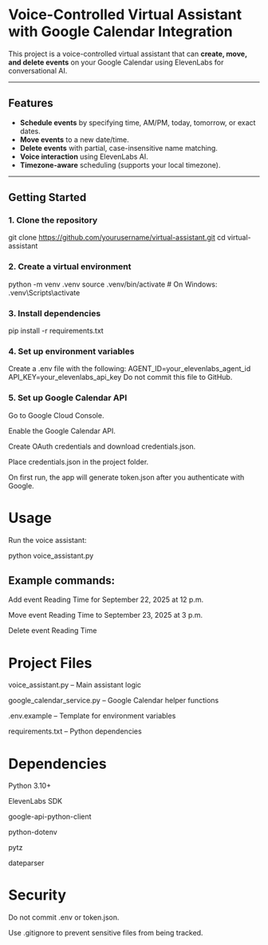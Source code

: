 # Voice-Controlled Virtual Assistant with Google Calendar Integration

This project is a voice-controlled virtual assistant that can **create, move, and delete events** on your Google Calendar using ElevenLabs for conversational AI.

---

## Features

- **Schedule events** by specifying time, AM/PM, today, tomorrow, or exact dates.  
- **Move events** to a new date/time.  
- **Delete events** with partial, case-insensitive name matching.  
- **Voice interaction** using ElevenLabs AI.  
- **Timezone-aware** scheduling (supports your local timezone).

---

## Getting Started

### 1. Clone the repository

git clone https://github.com/yourusername/virtual-assistant.git
cd virtual-assistant

### 2. Create a virtual environment

python -m venv .venv
source .venv/bin/activate   # On Windows: .venv\Scripts\activate

### 3. Install dependencies

pip install -r requirements.txt

### 4. Set up environment variables

Create a .env file with the following:
AGENT_ID=your_elevenlabs_agent_id
API_KEY=your_elevenlabs_api_key
Do not commit this file to GitHub.

### 5. Set up Google Calendar API
Go to Google Cloud Console.

Enable the Google Calendar API.

Create OAuth credentials and download credentials.json.

Place credentials.json in the project folder.

On first run, the app will generate token.json after you authenticate with Google.

# Usage
Run the voice assistant:

python voice_assistant.py

## Example commands:

Add event Reading Time for September 22, 2025 at 12 p.m.

Move event Reading Time to September 23, 2025 at 3 p.m.

Delete event Reading Time

# Project Files
voice_assistant.py – Main assistant logic

google_calendar_service.py – Google Calendar helper functions

.env.example – Template for environment variables

requirements.txt – Python dependencies

# Dependencies
Python 3.10+

ElevenLabs SDK

google-api-python-client

python-dotenv

pytz

dateparser

# Security
Do not commit .env or token.json.

Use .gitignore to prevent sensitive files from being tracked.
